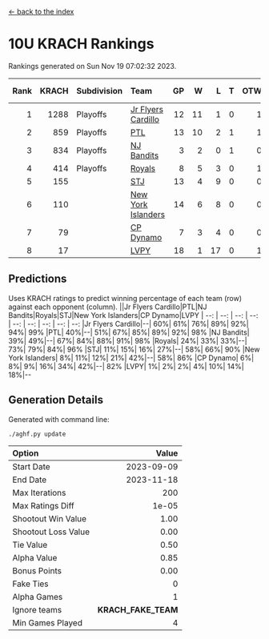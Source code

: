 [<- back to the index](readme.md)
# 10U KRACH Rankings
Rankings generated on Sun Nov 19 07:02:32 2023.

Rank|KRACH|Subdivision|Team|GP|W|L|T|OTW|OTL|SoS|Exp Wins|Win Diff
---:|---:|:---|:---|---:|---:|---:|---:|---:|---:|---:|---:|---:
1|1288|Playoffs|[Jr Flyers Cardillo](https://gamesheetstats.com/seasons/3663/teams/140794/schedule)|12|11|1|0|1|0|136|11.9|0.0
2|859|Playoffs|[PTL](https://gamesheetstats.com/seasons/3663/teams/140791/schedule)|13|10|2|1|1|1|522|11.3|-0.0
3|834|Playoffs|[NJ Bandits](https://gamesheetstats.com/seasons/3663/teams/140807/schedule)|3|2|0|1|0|0|247|3.3|-0.0
4|414|Playoffs|[Royals](https://gamesheetstats.com/seasons/3663/teams/140796/schedule)|8|5|3|0|1|0|437|5.9|0.0
5|155||[STJ](https://gamesheetstats.com/seasons/3663/teams/140792/schedule)|13|4|9|0|0|1|685|4.9|0.0
6|110||[New York Islanders](https://gamesheetstats.com/seasons/3663/teams/140793/schedule)|14|6|8|0|0|1|427|6.9|0.0
7|79||[CP Dynamo](https://gamesheetstats.com/seasons/3663/teams/140795/schedule)|7|3|4|0|0|1|293|3.9|0.0
8|17||[LVPY](https://gamesheetstats.com/seasons/3663/teams/140790/schedule)|18|1|17|0|1|0|524|1.9|0.0

## Predictions
Uses KRACH ratings to predict winning percentage of each team (row) against each opponent (column).
||Jr Flyers Cardillo|PTL|NJ Bandits|Royals|STJ|New York Islanders|CP Dynamo|LVPY
| --: | --: | --: | --: | --: | --: | --: | --: | --: 
|Jr Flyers Cardillo|--| 60%| 61%| 76%| 89%| 92%| 94%| 99%
|PTL| 40%|--| 51%| 67%| 85%| 89%| 92%| 98%
|NJ Bandits| 39%| 49%|--| 67%| 84%| 88%| 91%| 98%
|Royals| 24%| 33%| 33%|--| 73%| 79%| 84%| 96%
|STJ| 11%| 15%| 16%| 27%|--| 58%| 66%| 90%
|New York Islanders|  8%| 11%| 12%| 21%| 42%|--| 58%| 86%
|CP Dynamo|  6%|  8%|  9%| 16%| 34%| 42%|--| 82%
|LVPY|  1%|  2%|  2%|  4%| 10%| 14%| 18%|--

## Generation Details

Generated with command line:
```
./aghf.py update
```

| Option | Value |
| :----- | ----: |
| Start Date | 2023-09-09 |
| End Date | 2023-11-18 |
| Max Iterations | 200 |
| Max Ratings Diff | 1e-05 |
| Shootout Win Value | 1.00 |
| Shootout Loss Value | 0.00 |
| Tie Value | 0.50 |
| Alpha Value | 0.85 |
| Bonus Points | 0.00 |
| Fake Ties | 0 |
| Alpha Games | 1 |
| Ignore teams | __KRACH_FAKE_TEAM__ |
| Min Games Played | 4 |

